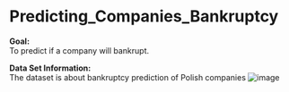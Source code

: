 # Predicting_Companies_Bankruptcy
**Goal:**<br> 
To predict if a company will bankrupt.

**Data Set Information:**<br> 
The dataset is about bankruptcy prediction of Polish companies
![image](https://user-images.githubusercontent.com/101883942/179077527-8b8d6241-bce3-4425-9aff-aa6f0f4bdbca.png)
